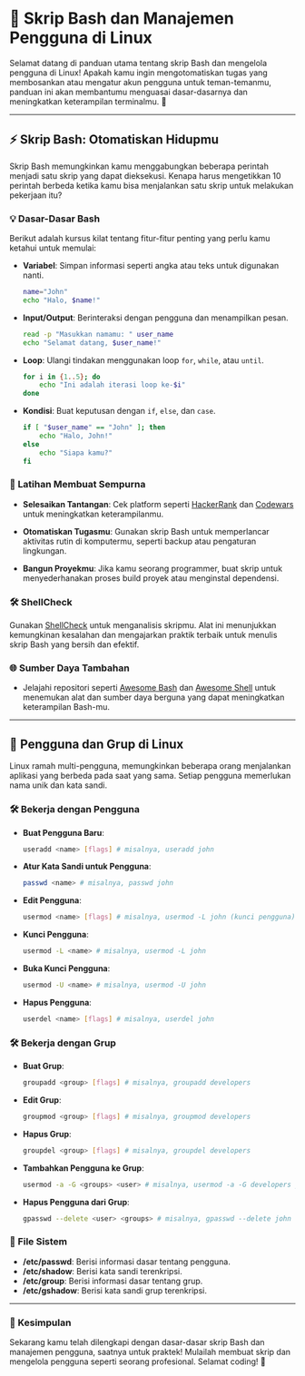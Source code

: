 # 🚀 Skrip Bash dan Manajemen Pengguna di Linux

Selamat datang di panduan utama tentang skrip Bash dan mengelola pengguna di Linux! Apakah kamu ingin mengotomatiskan tugas yang membosankan atau mengatur akun pengguna untuk teman-temanmu, panduan ini akan membantumu menguasai dasar-dasarnya dan meningkatkan keterampilan terminalmu. 🐧

---

## ⚡ Skrip Bash: Otomatiskan Hidupmu

Skrip Bash memungkinkan kamu menggabungkan beberapa perintah menjadi satu skrip yang dapat dieksekusi. Kenapa harus mengetikkan 10 perintah berbeda ketika kamu bisa menjalankan satu skrip untuk melakukan pekerjaan itu?

### 💡 Dasar-Dasar Bash

Berikut adalah kursus kilat tentang fitur-fitur penting yang perlu kamu ketahui untuk memulai:

- **Variabel**: Simpan informasi seperti angka atau teks untuk digunakan nanti.
    ```bash
    name="John"
    echo "Halo, $name!"
    ```

- **Input/Output**: Berinteraksi dengan pengguna dan menampilkan pesan.
    ```bash
    read -p "Masukkan namamu: " user_name
    echo "Selamat datang, $user_name!"
    ```

- **Loop**: Ulangi tindakan menggunakan loop `for`, `while`, atau `until`.
    ```bash
    for i in {1..5}; do
        echo "Ini adalah iterasi loop ke-$i"
    done
    ```

- **Kondisi**: Buat keputusan dengan `if`, `else`, dan `case`.
    ```bash
    if [ "$user_name" == "John" ]; then
        echo "Halo, John!"
    else
        echo "Siapa kamu?"
    fi
    ```

### 🔧 Latihan Membuat Sempurna

- **Selesaikan Tantangan**: Cek platform seperti [HackerRank](https://www.hackerrank.com/domains/tutorials/10-days-of-bash) dan [Codewars](https://www.codewars.com/) untuk meningkatkan keterampilanmu.
  
- **Otomatiskan Tugasmu**: Gunakan skrip Bash untuk memperlancar aktivitas rutin di komputermu, seperti backup atau pengaturan lingkungan.

- **Bangun Proyekmu**: Jika kamu seorang programmer, buat skrip untuk menyederhanakan proses build proyek atau menginstal dependensi.

### 🛠️ ShellCheck

Gunakan [ShellCheck](https://www.shellcheck.net/) untuk menganalisis skripmu. Alat ini menunjukkan kemungkinan kesalahan dan mengajarkan praktik terbaik untuk menulis skrip Bash yang bersih dan efektif.

### 🌐 Sumber Daya Tambahan

- Jelajahi repositori seperti [Awesome Bash](https://github.com/awesome-lists/awesome-bash) dan [Awesome Shell](https://github.com/alebcay/awesome-shell) untuk menemukan alat dan sumber daya berguna yang dapat meningkatkan keterampilan Bash-mu.

---

## 👥 Pengguna dan Grup di Linux

Linux ramah multi-pengguna, memungkinkan beberapa orang menjalankan aplikasi yang berbeda pada saat yang sama. Setiap pengguna memerlukan nama unik dan kata sandi.

### 🛠️ Bekerja dengan Pengguna

- **Buat Pengguna Baru**:
    ```bash
    useradd <name> [flags] # misalnya, useradd john
    ```

- **Atur Kata Sandi untuk Pengguna**:
    ```bash
    passwd <name> # misalnya, passwd john
    ```

- **Edit Pengguna**:
    ```bash
    usermod <name> [flags] # misalnya, usermod -L john (kunci pengguna)
    ```

- **Kunci Pengguna**:
    ```bash
    usermod -L <name> # misalnya, usermod -L john
    ```

- **Buka Kunci Pengguna**:
    ```bash
    usermod -U <name> # misalnya, usermod -U john
    ```

- **Hapus Pengguna**:
    ```bash
    userdel <name> [flags] # misalnya, userdel john
    ```

### 🛠️ Bekerja dengan Grup

- **Buat Grup**:
    ```bash
    groupadd <group> [flags] # misalnya, groupadd developers
    ```

- **Edit Grup**:
    ```bash
    groupmod <group> [flags] # misalnya, groupmod developers
    ```

- **Hapus Grup**:
    ```bash
    groupdel <group> [flags] # misalnya, groupdel developers
    ```

- **Tambahkan Pengguna ke Grup**:
    ```bash
    usermod -a -G <groups> <user> # misalnya, usermod -a -G developers john
    ```

- **Hapus Pengguna dari Grup**:
    ```bash
    gpasswd --delete <user> <groups> # misalnya, gpasswd --delete john developers
    ```

### 📁 File Sistem

- **/etc/passwd**: Berisi informasi dasar tentang pengguna.
- **/etc/shadow**: Berisi kata sandi terenkripsi.
- **/etc/group**: Berisi informasi dasar tentang grup.
- **/etc/gshadow**: Berisi kata sandi grup terenkripsi.

---

### 🌟 Kesimpulan

Sekarang kamu telah dilengkapi dengan dasar-dasar skrip Bash dan manajemen pengguna, saatnya untuk praktek! Mulailah membuat skrip dan mengelola pengguna seperti seorang profesional. Selamat coding! 🎉
